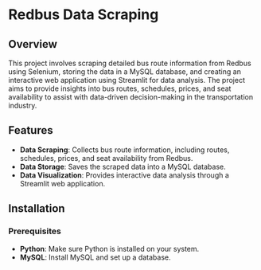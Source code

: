 # Redbus Data Scraping 

## Overview

This project involves scraping detailed bus route information from Redbus using Selenium, storing the data in a MySQL database, and creating an interactive web application using Streamlit for data analysis. The project aims to provide insights into bus routes, schedules, prices, and seat availability to assist with data-driven decision-making in the transportation industry.

## Features

- **Data Scraping**: Collects bus route information, including routes, schedules, prices, and seat availability from Redbus.
- **Data Storage**: Saves the scraped data into a MySQL database.
- **Data Visualization**: Provides interactive data analysis through a Streamlit web application.

## Installation

### Prerequisites

- **Python**: Make sure Python is installed on your system.
- **MySQL**: Install MySQL and set up a database.


